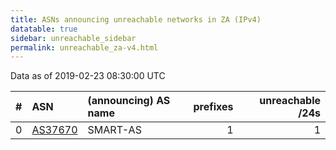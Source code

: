 ```yaml
---
title: ASNs announcing unreachable networks in ZA (IPv4)
datatable: true
sidebar: unreachable_sidebar
permalink: unreachable_za-v4.html
---
```


Data as of 2019-02-23 08:30:00 UTC


<div class="datatable-begin"></div>

|   # | ASN                                    | (announcing) AS name   |   prefixes |   unreachable /24s |
|----:|:---------------------------------------|:-----------------------|-----------:|-------------------:|
|   0 | [AS37670](unreachable_AS37670-v4.html) | SMART-AS               |          1 |                  1 |

<div class="datatable-end"></div>